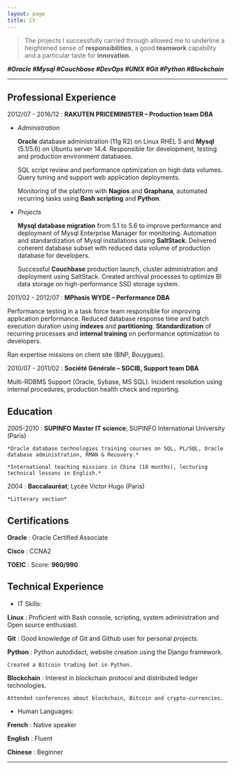 ```yaml
---
layout: page
title: CV
---
```


> The projects I successfully carried through allowed me to underline a heightened sense
> of **responsibilities**, a good **teamwork** capability and a particular taste for **innovation**.

***#Oracle #Mysql #Couchbase #DevOps #UNIX #Git #Python #Blockchain***

----

Professional Experience
----------------------

2012/07 - 2016/12
:   **RAKUTEN PRICEMINISTER – Production team DBA**

* *Administration*

  **Oracle** database administration (11g R2) on Linux RHEL 5 and **Mysql** (5.1/5.6) on Ubuntu server 14.4.
  Responsible for development, testing and production environment databases.

  SQL script review and performance optimization on high data volumes. Query tuning and support web application deployments.

  Monitoring of the platform with **Nagios** and **Graphana**, automated recurring tasks using **Bash scripting** and **Python**.

* *Projects*

  **Mysql database migration** from 5.1 to 5.6 to improve performance and deployment of Mysql Enterprise Manager for monitoring.
  Automation and standardization of Mysql installations using **SaltStack**.
  Delivered coherent database subset with reduced data volume of production database for developers.

  Successful **Couchbase** production launch, cluster administration and deployment using SaltStack.
  Created archival processes to optimize BI data storage on high-performance SSD storage system.

2011/02 - 2012/07
:   **MPhasis WYDE – Performance DBA**

  Performance testing in a task force team responsible for improving application performance.
  Reduced database response time and batch execution duration using **indexes** and **partitioning**.
  **Standardization** of recurring processes and **internal training** on performance optimization to developers.

  Ran expertise missions on client site (BNP, Bouygues).

2010/07 - 2011/02
:   **Société Générale – SGCIB, Support team DBA**

  Multi-RDBMS Support (Oracle, Sybase, MS SQL).
  Incident resolution using internal procedures, production health check and reporting.

Education
----------

2005-2010
:   **SUPINFO Master IT science**; SUPINFO International University (Paris)

    *Oracle database technologies training courses on SQL, PL/SQL, Oracle database administration, RMAN & Recovery.*

    *International teaching missions in China (18 months), lecturing technical lessons in English.*

2004
:   **Baccalauréat**; Lycée Victor Hugo (Paris)

    *Litterary section*

Certifications
--------------

**Oracle**
:   Oracle Certified Associate

**Cisco**
:   CCNA2

**TOEIC**
:   Score: **960/990**

Technical Experience
--------------------

* IT Skills:

**Linux**
:   Proficient with Bash console, scripting, system administration and Open source enthusiast.

**Git**
:   Good knowledge of Git and Github user for personal projects.

**Python**
:   Python autodidact, website creation using the Django framework.

    Created a Bitcoin trading bot in Python.

**Blockchain**
:   Interest in blockchain protocol and distributed ledger technologies. 

    Attended conferences about blockchain, Bitcoin and crypto-currencies.

* Human Languages:

**French**
:   Native speaker

**English**
:   Fluent

**Chinese**
:   Beginner

----

